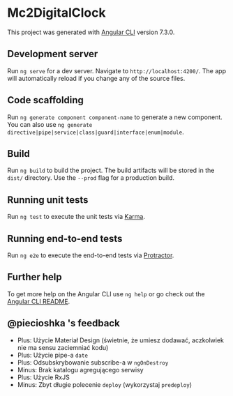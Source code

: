 # Mc2DigitalClock

This project was generated with [Angular CLI](https://github.com/angular/angular-cli) version 7.3.0.

## Development server

Run `ng serve` for a dev server. Navigate to `http://localhost:4200/`. The app will automatically reload if you change any of the source files.

## Code scaffolding

Run `ng generate component component-name` to generate a new component. You can also use `ng generate directive|pipe|service|class|guard|interface|enum|module`.

## Build

Run `ng build` to build the project. The build artifacts will be stored in the `dist/` directory. Use the `--prod` flag for a production build.

## Running unit tests

Run `ng test` to execute the unit tests via [Karma](https://karma-runner.github.io).

## Running end-to-end tests

Run `ng e2e` to execute the end-to-end tests via [Protractor](http://www.protractortest.org/).

## Further help

To get more help on the Angular CLI use `ng help` or go check out the [Angular CLI README](https://github.com/angular/angular-cli/blob/master/README.md).

## @piecioshka 's feedback

- Plus: Użycie Materiał Design (świetnie, że umiesz dodawać, aczkolwiek nie ma sensu zaciemniać kodu)
- Plus: Użycie pipe-a `date`
- Plus: Odsubskrybowanie subscribe-a w `ngOnDestroy`
- Minus: Brak katalogu agregującego serwisy
- Plus: Użycie RxJS
- Minus: Zbyt długie polecenie `deploy` (wykorzystaj `predeploy`)